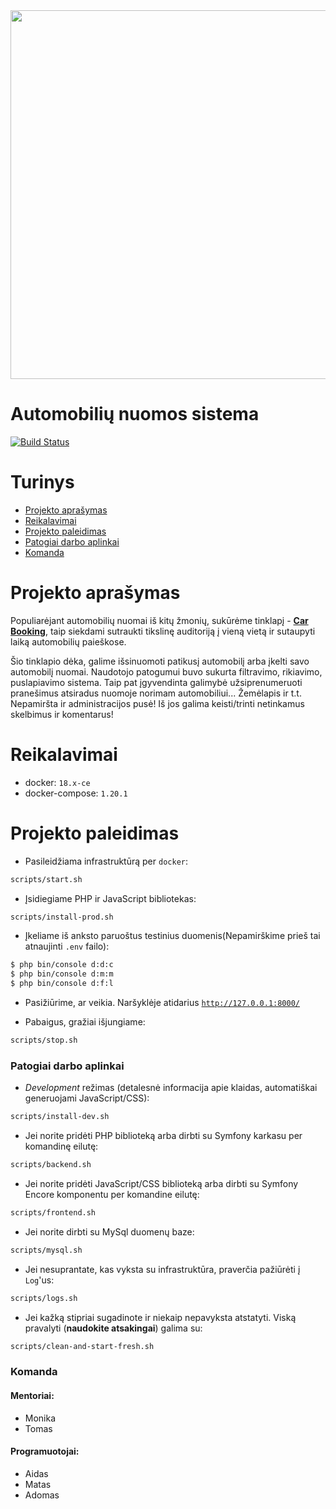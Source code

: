 ﻿<img src='https://raw.githubusercontent.com/nfqakademija/carbooking/master/public/images/logoOrange.jpg' width="590" />

Automobilių nuomos sistema
============

[![Build Status](https://travis-ci.com/nfqakademija/carbooking.svg?branch=master)](https://travis-ci.com/nfqakademija/carbooking)

# Turinys

 - [Projekto aprašymas](#Projekto_aprašymas)
 - [Reikalavimai](#Reikalavimai)
 - [Projekto paleidimas](#Projekto_paleidimas)
 - [Patogiai darbo aplinkai](#Patogiai_darbo_aplinkai)
 - [Komanda](#Komanda)

# Projekto aprašymas

Populiarėjant automobilių nuomai iš kitų žmonių, sukūrėme tinklapį - [**Car Booking**](https://carbooking.projektai.nfqakademija.lt), 
taip siekdami sutraukti tikslinę auditoriją į vieną vietą ir sutaupyti laiką automobilių paieškose.

Šio tinklapio dėka, galime išsinuomoti patikusį automobilį arba 
įkelti savo automobilį nuomai. Naudotojo patogumui buvo sukurta filtravimo, rikiavimo, puslapiavimo sistema. 
Taip pat įgyvendinta galimybė užsiprenumeruoti pranešimus atsiradus nuomoje norimam automobiliui... Žemėlapis ir t.t.
Nepamiršta ir administracijos pusė! Iš jos galima keisti/trinti netinkamus skelbimus ir komentarus!

# Reikalavimai

* docker: `18.x-ce`
* docker-compose: `1.20.1`


# Projekto paleidimas

* Pasileidžiama infrastruktūrą per `docker`:
```bash
scripts/start.sh
```

* Įsidiegiame PHP ir JavaScript bibliotekas:
```bash
scripts/install-prod.sh
```

* Įkeliame iš anksto paruoštus testinius duomenis(Nepamirškime prieš tai atnaujinti `.env` failo):
```bash
$ php bin/console d:d:c
$ php bin/console d:m:m
$ php bin/console d:f:l
```

* Pasižiūrime, ar veikia.
  Naršyklėje atidarius [`http://127.0.0.1:8000/`](http://127.0.0.1:8000/)

* Pabaigus, gražiai išjungiame:
```bash
scripts/stop.sh
```

### Patogiai darbo aplinkai

* _Development_ režimas (detalesnė informacija apie klaidas, automatiškai generuojami JavaScript/CSS):
```bash
scripts/install-dev.sh
```

* Jei norite pridėti PHP biblioteką arba dirbti su Symfony karkasu per komandinę eilutę:
```bash
scripts/backend.sh
```

* Jei norite pridėti JavaScript/CSS biblioteką arba dirbti su Symfony Encore komponentu per komandine eilutę:
```bash
scripts/frontend.sh
```

* Jei norite dirbti su MySql duomenų baze:
```bash
scripts/mysql.sh
```

* Jei nesuprantate, kas vyksta su infrastruktūra, praverčia pažiūrėti į `Log`'us:
```bash
scripts/logs.sh
```

* Jei kažką stipriai sugadinote ir niekaip nepavyksta atstatyti.
  Viską pravalyti (**naudokite atsakingai**) galima su:
```bash
scripts/clean-and-start-fresh.sh
```


### Komanda

#### Mentoriai:

 - Monika
 - Tomas

#### Programuotojai:

 - Aidas
 - Matas
 - Adomas